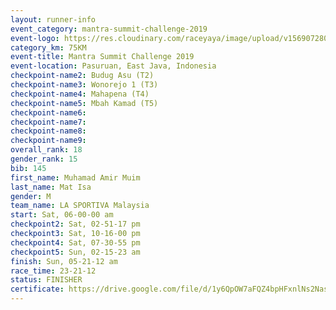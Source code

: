 ```yaml
---
layout: runner-info 
event_category: mantra-summit-challenge-2019 
event-logo: https://res.cloudinary.com/raceyaya/image/upload/v1569072809/logo/mantra-image_segrbx.jpg
category_km: 75KM 
event-title: Mantra Summit Challenge 2019 
event-location: Pasuruan, East Java, Indonesia 
checkpoint-name2: Budug Asu (T2) 
checkpoint-name3: Wonorejo 1 (T3) 
checkpoint-name4: Mahapena (T4) 
checkpoint-name5: Mbah Kamad (T5) 
checkpoint-name6: 
checkpoint-name7: 
checkpoint-name8: 
checkpoint-name9: 
overall_rank: 18
gender_rank: 15
bib: 145
first_name: Muhamad Amir Muim
last_name: Mat Isa
gender: M
team_name: LA SPORTIVA Malaysia
start: Sat, 06-00-00 am
checkpoint2: Sat, 02-51-17 pm
checkpoint3: Sat, 10-16-00 pm
checkpoint4: Sat, 07-30-55 pm
checkpoint5: Sun, 02-15-23 am
finish: Sun, 05-21-12 am
race_time: 23-21-12
status: FINISHER
certificate: https://drive.google.com/file/d/1y6QpOW7aFQZ4bpHFxnlNs2NasUQUUmCP/view?usp=sharing
---
```

